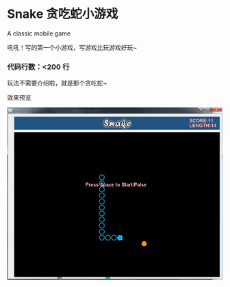 # Snake 贪吃蛇小游戏

A classic mobile game

吼吼！写的第一个小游戏，写游戏比玩游戏好玩~

### 代码行数：<200 行

玩法不需要介绍啦，就是那个贪吃蛇~

效果预览

![image](https://github.com/EEEmma/Snake/blob/master/src/resource/display.png)
